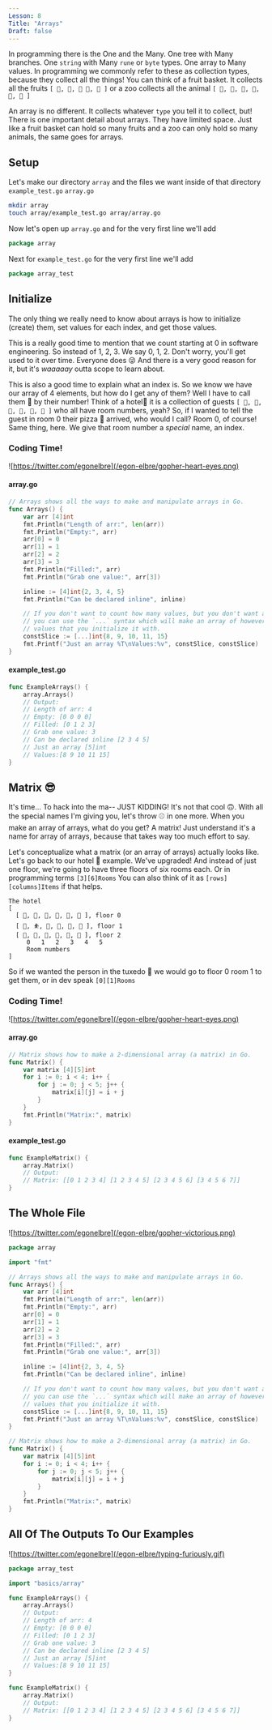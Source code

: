 ```yaml
---
Lesson: 8
Title: "Arrays"
Draft: false
---
```


In programming there is the One and the Many. One tree with Many branches. One
`string` with Many `rune` or `byte` types. One array to Many values. In
programming we commonly refer to these as collection types, because they
collect all the things! You can think of a fruit basket. It collects all the
fruits `[ 🍎, 🍐, 🍌 🍍, 🍓 ]` or a zoo collects all the animal `[ 🐒, 🦛, 🐴,
🐼, 🦫, 🦒 ]`

An array is no different. It collects whatever `type` you tell it to collect,
but! There is one important detail about arrays. They have limited space. Just
like a fruit basket can hold so many fruits and a zoo can only hold so many
animals, the same goes for arrays.

## Setup

Let's make our directory `array` and the files we want inside of that directory
`example_test.go` `array.go`

```sh
mkdir array
touch array/example_test.go array/array.go
```

Now let's open up `array.go` and for the very first line we'll add
```go
package array
```
Next for `example_test.go` for the very first line we'll add
```go
package array_test
```

## Initialize

The only thing we really need to know about arrays is how to initialize
(create) them, set values for each index, and get those values.

This is a really good time to mention that we count starting at 0 in software
engineering. So instead of 1, 2, 3. We say 0, 1, 2. Don't worry, you'll get
used to it over time. Everyone does 😜 And there is a very good reason for it,
but it's _waaaaay_ outta scope to learn about.

This is also a good time to explain what an index is. So we know we have our
array of 4 elements, but how do I get any of them? Well I have to call them
📲 by their number! Think of a hotel🏨 it is a collection of guests
`[ 🙍, 🤵, 🧕, 🧔, 🧜, 🧏 ]` who all have room numbers, yeah? So, if I wanted
to tell the guest in room 0 their pizza 🍕 arrived, who would I call? Room 0,
of course! Same thing, here. We give that room number a _special_ name, an
index.

### Coding Time!

![https://twitter.com/egonelbre](/egon-elbre/gopher-heart-eyes.png)

#### array.go

```go
// Arrays shows all the ways to make and manipulate arrays in Go.
func Arrays() {
	var arr [4]int
	fmt.Println("Length of arr:", len(arr))
	fmt.Println("Empty:", arr)
	arr[0] = 0
	arr[1] = 1
	arr[2] = 2
	arr[3] = 3
	fmt.Println("Filled:", arr)
	fmt.Println("Grab one value:", arr[3])

	inline := [4]int{2, 3, 4, 5}
	fmt.Println("Can be declared inline", inline)

	// If you don't want to count how many values, but you don't want a slice.
	// you can use the `...` syntax which will make an array of however many
	// values that you initialize it with.
	constSlice := [...]int{8, 9, 10, 11, 15}
	fmt.Printf("Just an array %T\nValues:%v", constSlice, constSlice)
}
```

#### example_test.go

```go
func ExampleArrays() {
	array.Arrays()
	// Output:
	// Length of arr: 4
	// Empty: [0 0 0 0]
	// Filled: [0 1 2 3]
	// Grab one value: 3
	// Can be declared inline [2 3 4 5]
	// Just an array [5]int
	// Values:[8 9 10 11 15]
}
```

## Matrix 😎

It's time... To hack into the ma-- JUST KIDDING! It's not that cool 🙃.
With all the special names I'm giving you, let's throw ⚾ in one more. When you
make an array of arrays, what do you get? A matrix! Just understand it's a name
for array of arrays, because that takes way too much effort to say.

Let's conceptualize what a matrix (or an array of arrays) actually looks like.
Let's go back to our hotel 🏨 example. We've upgraded! And instead of just one
floor, we're going to have three floors of six rooms each. Or in programming
terms `[3][6]Rooms` You can also think of it as `[rows][columns]Items` if that
helps.

```text
The hotel
[
  [ 🙍, 🤵, 🧕, 🧔, 🧜, 🧏 ], floor 0
  [ 🧗, ⛹️, 🧖, 👱, 🤸, 🙎 ], floor 1
  [ 🧍, 🧎, 💁, 🧘, 🧏, 🧕 ], floor 2
     0   1   2   3   4   5
     Room numbers
]
```

So if we wanted the person in the tuxedo 🤵 we would go to floor 0 room 1 to
get them, or in dev speak `[0][1]Rooms`

### Coding Time!

![https://twitter.com/egonelbre](/egon-elbre/gopher-heart-eyes.png)

#### array.go

```go
// Matrix shows how to make a 2-dimensional array (a matrix) in Go.
func Matrix() {
	var matrix [4][5]int
	for i := 0; i < 4; i++ {
		for j := 0; j < 5; j++ {
			matrix[i][j] = i + j
		}
	}
	fmt.Println("Matrix:", matrix)
}
```

#### example_test.go

```go
func ExampleMatrix() {
	array.Matrix()
	// Output:
	// Matrix: [[0 1 2 3 4] [1 2 3 4 5] [2 3 4 5 6] [3 4 5 6 7]]
}
```

## The Whole File

![https://twitter.com/egonelbre](/egon-elbre/gopher-victorious.png)

```go
package array

import "fmt"

// Arrays shows all the ways to make and manipulate arrays in Go.
func Arrays() {
	var arr [4]int
	fmt.Println("Length of arr:", len(arr))
	fmt.Println("Empty:", arr)
	arr[0] = 0
	arr[1] = 1
	arr[2] = 2
	arr[3] = 3
	fmt.Println("Filled:", arr)
	fmt.Println("Grab one value:", arr[3])

	inline := [4]int{2, 3, 4, 5}
	fmt.Println("Can be declared inline", inline)

	// If you don't want to count how many values, but you don't want a slice.
	// you can use the `...` syntax which will make an array of however many
	// values that you initialize it with.
	constSlice := [...]int{8, 9, 10, 11, 15}
	fmt.Printf("Just an array %T\nValues:%v", constSlice, constSlice)
}

// Matrix shows how to make a 2-dimensional array (a matrix) in Go.
func Matrix() {
	var matrix [4][5]int
	for i := 0; i < 4; i++ {
		for j := 0; j < 5; j++ {
			matrix[i][j] = i + j
		}
	}
	fmt.Println("Matrix:", matrix)
}
```

## All Of The Outputs To Our Examples

![https://twitter.com/egonelbre](/egon-elbre/typing-furiously.gif)

```go
package array_test

import "basics/array"

func ExampleArrays() {
	array.Arrays()
	// Output:
	// Length of arr: 4
	// Empty: [0 0 0 0]
	// Filled: [0 1 2 3]
	// Grab one value: 3
	// Can be declared inline [2 3 4 5]
	// Just an array [5]int
	// Values:[8 9 10 11 15]
}

func ExampleMatrix() {
	array.Matrix()
	// Output:
	// Matrix: [[0 1 2 3 4] [1 2 3 4 5] [2 3 4 5 6] [3 4 5 6 7]]
}
```
